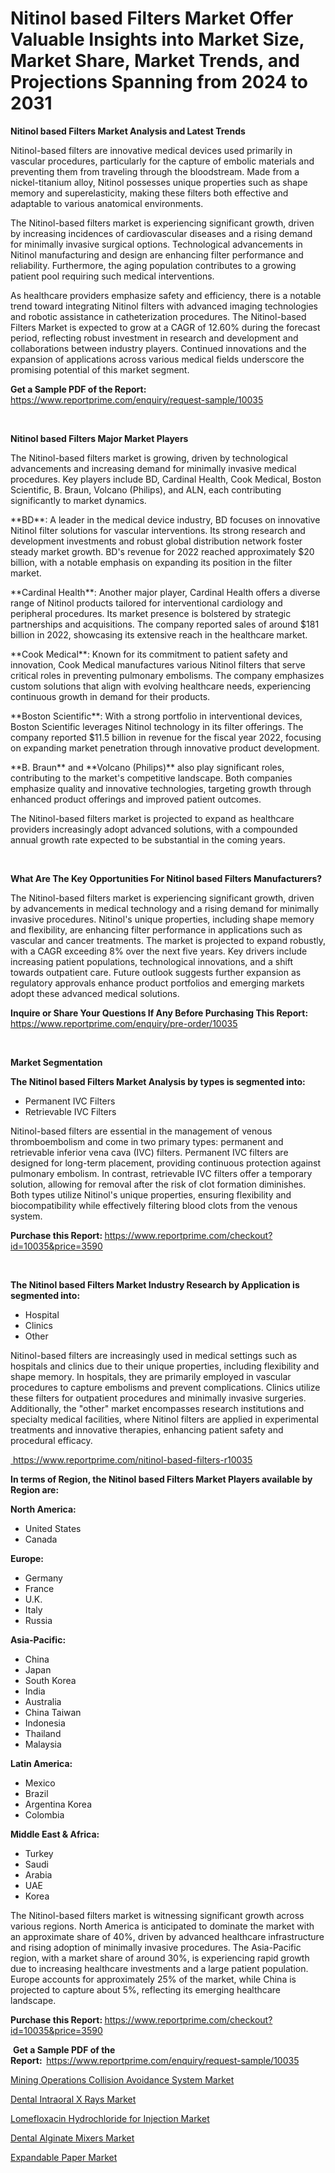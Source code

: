 <p><h1>Nitinol based Filters Market Offer Valuable Insights into Market Size, Market Share, Market Trends, and Projections Spanning from 2024 to 2031</h1></p><p><strong>Nitinol based Filters Market Analysis and Latest Trends</strong></p>
<p><p>Nitinol-based filters are innovative medical devices used primarily in vascular procedures, particularly for the capture of embolic materials and preventing them from traveling through the bloodstream. Made from a nickel-titanium alloy, Nitinol possesses unique properties such as shape memory and superelasticity, making these filters both effective and adaptable to various anatomical environments. </p><p>The Nitinol-based filters market is experiencing significant growth, driven by increasing incidences of cardiovascular diseases and a rising demand for minimally invasive surgical options. Technological advancements in Nitinol manufacturing and design are enhancing filter performance and reliability. Furthermore, the aging population contributes to a growing patient pool requiring such medical interventions.</p><p>As healthcare providers emphasize safety and efficiency, there is a notable trend toward integrating Nitinol filters with advanced imaging technologies and robotic assistance in catheterization procedures. The Nitinol-based Filters Market is expected to grow at a CAGR of 12.60% during the forecast period, reflecting robust investment in research and development and collaborations between industry players. Continued innovations and the expansion of applications across various medical fields underscore the promising potential of this market segment.</p></p>
<p><strong>Get a Sample PDF of the Report:&nbsp;</strong> <a href="https://www.reportprime.com/enquiry/request-sample/10035?utm_campaign=950&utm_medium=2&utm_source=Github&utm_content=ia&utm_term=28112024&utm_id=nitinol-based-filters">https://www.reportprime.com/enquiry/request-sample/10035</a></p>
<p>&nbsp;</p>
<p><strong>Nitinol based Filters Major Market Players</strong></p>
<p><p>The Nitinol-based filters market is growing, driven by technological advancements and increasing demand for minimally invasive medical procedures. Key players include BD, Cardinal Health, Cook Medical, Boston Scientific, B. Braun, Volcano (Philips), and ALN, each contributing significantly to market dynamics.</p><p>**BD**: A leader in the medical device industry, BD focuses on innovative Nitinol filter solutions for vascular interventions. Its strong research and development investments and robust global distribution network foster steady market growth. BD's revenue for 2022 reached approximately $20 billion, with a notable emphasis on expanding its position in the filter market.</p><p>**Cardinal Health**: Another major player, Cardinal Health offers a diverse range of Nitinol products tailored for interventional cardiology and peripheral procedures. Its market presence is bolstered by strategic partnerships and acquisitions. The company reported sales of around $181 billion in 2022, showcasing its extensive reach in the healthcare market.</p><p>**Cook Medical**: Known for its commitment to patient safety and innovation, Cook Medical manufactures various Nitinol filters that serve critical roles in preventing pulmonary embolisms. The company emphasizes custom solutions that align with evolving healthcare needs, experiencing continuous growth in demand for their products.</p><p>**Boston Scientific**: With a strong portfolio in interventional devices, Boston Scientific leverages Nitinol technology in its filter offerings. The company reported $11.5 billion in revenue for the fiscal year 2022, focusing on expanding market penetration through innovative product development.</p><p>**B. Braun** and **Volcano (Philips)** also play significant roles, contributing to the market's competitive landscape. Both companies emphasize quality and innovative technologies, targeting growth through enhanced product offerings and improved patient outcomes.</p><p>The Nitinol-based filters market is projected to expand as healthcare providers increasingly adopt advanced solutions, with a compounded annual growth rate expected to be substantial in the coming years.</p></p>
<p>&nbsp;</p>
<p><strong>What Are The Key Opportunities For Nitinol based Filters Manufacturers?</strong></p>
<p><p>The Nitinol-based filters market is experiencing significant growth, driven by advancements in medical technology and a rising demand for minimally invasive procedures. Nitinol's unique properties, including shape memory and flexibility, are enhancing filter performance in applications such as vascular and cancer treatments. The market is projected to expand robustly, with a CAGR exceeding 8% over the next five years. Key drivers include increasing patient populations, technological innovations, and a shift towards outpatient care. Future outlook suggests further expansion as regulatory approvals enhance product portfolios and emerging markets adopt these advanced medical solutions.</p></p>
<p><strong>Inquire or Share Your Questions If Any Before Purchasing This Report:</strong> <a href="https://www.reportprime.com/enquiry/pre-order/10035?utm_campaign=950&utm_medium=2&utm_source=Github&utm_content=ia&utm_term=28112024&utm_id=nitinol-based-filters">https://www.reportprime.com/enquiry/pre-order/10035</a></p>
<p>&nbsp;</p>
<p><strong>Market Segmentation</strong></p>
<p><strong>The Nitinol based Filters Market Analysis by types is segmented into:</strong></p>
<p><ul><li>Permanent IVC Filters</li><li>Retrievable IVC Filters</li></ul></p>
<p><p>Nitinol-based filters are essential in the management of venous thromboembolism and come in two primary types: permanent and retrievable inferior vena cava (IVC) filters. Permanent IVC filters are designed for long-term placement, providing continuous protection against pulmonary embolism. In contrast, retrievable IVC filters offer a temporary solution, allowing for removal after the risk of clot formation diminishes. Both types utilize Nitinol's unique properties, ensuring flexibility and biocompatibility while effectively filtering blood clots from the venous system.</p></p>
<p><strong>Purchase this Report:&nbsp;</strong><a href="https://www.reportprime.com/checkout?id=10035&price=3590&utm_campaign=950&utm_medium=2&utm_source=Github&utm_content=ia&utm_term=28112024&utm_id=nitinol-based-filters">https://www.reportprime.com/checkout?id=10035&price=3590</a></p>
<p>&nbsp;</p>
<p><strong>The Nitinol based Filters Market Industry Research by Application is segmented into:</strong></p>
<p><ul><li>Hospital</li><li>Clinics</li><li>Other</li></ul></p>
<p><p>Nitinol-based filters are increasingly used in medical settings such as hospitals and clinics due to their unique properties, including flexibility and shape memory. In hospitals, they are primarily employed in vascular procedures to capture embolisms and prevent complications. Clinics utilize these filters for outpatient procedures and minimally invasive surgeries. Additionally, the "other" market encompasses research institutions and specialty medical facilities, where Nitinol filters are applied in experimental treatments and innovative therapies, enhancing patient safety and procedural efficacy.</p></p>
<p><a href="https://www.reportprime.com/nitinol-based-filters-r10035?utm_campaign=950&utm_medium=2&utm_source=Github&utm_content=ia&utm_term=28112024&utm_id=nitinol-based-filters">&nbsp;https://www.reportprime.com/nitinol-based-filters-r10035</a></p>
<p><strong>In terms of Region, the Nitinol based Filters Market Players available by Region are:</strong></p>
<p>
    <p> <strong> North America: </strong>
        <ul>
            <li>United States</li>
            <li>Canada</li>
        </ul>
        </p> 
    <p> <strong> Europe: </strong>
        <ul>
            <li>Germany</li>
            <li>France</li>
            <li>U.K.</li>
            <li>Italy</li>
            <li>Russia</li>
        </ul>
        </p> 
    <p> <strong> Asia-Pacific: </strong>
        <ul>
            <li>China</li>
            <li>Japan</li>
            <li>South Korea</li>
            <li>India</li>
            <li>Australia</li>
            <li>China Taiwan</li>
            <li>Indonesia</li>
            <li>Thailand</li>
            <li>Malaysia</li>
        </ul>
        </p> 
    <p> <strong> Latin America: </strong>
        <ul>
            <li>Mexico</li>
            <li>Brazil</li>
            <li>Argentina Korea</li>
            <li>Colombia</li>
        </ul>
        </p> 
    <p> <strong> Middle East & Africa: </strong>
        <ul>
            <li>Turkey</li>
            <li>Saudi</li>
            <li>Arabia</li>
            <li>UAE</li>
            <li>Korea</li>
        </ul>
    </p>
    </p>
<p><p>The Nitinol-based filters market is witnessing significant growth across various regions. North America is anticipated to dominate the market with an approximate share of 40%, driven by advanced healthcare infrastructure and rising adoption of minimally invasive procedures. The Asia-Pacific region, with a market share of around 30%, is experiencing rapid growth due to increasing healthcare investments and a large patient population. Europe accounts for approximately 25% of the market, while China is projected to capture about 5%, reflecting its emerging healthcare landscape.</p></p>
<p><strong>Purchase this Report: </strong><a href="https://www.reportprime.com/checkout?id=10035&price=3590&utm_campaign=950&utm_medium=2&utm_source=Github&utm_content=ia&utm_term=28112024&utm_id=nitinol-based-filters">https://www.reportprime.com/checkout?id=10035&price=3590</a></p>
<p>&nbsp;<strong>Get a Sample PDF of the Report:&nbsp;&nbsp;</strong><a href="https://www.reportprime.com/enquiry/request-sample/10035?utm_campaign=950&utm_medium=2&utm_source=Github&utm_content=ia&utm_term=28112024&utm_id=nitinol-based-filters">https://www.reportprime.com/enquiry/request-sample/10035</a></p>
<p><strong></strong></p>
<p><p><a href="https://issuu.com/reportprime-2/docs/mining-operations-collision-avoidan_0d2ef4b028c60e?utm_campaign=950&utm_medium=2&utm_source=Github&utm_content=ia&utm_term=28112024&utm_id=nitinol-based-filters">Mining Operations Collision Avoidance System Market</a></p><p><a href="https://github.com/osbornrdaflalo/Market-Research-Report-List-1/blob/main/dental-intraoral-x-rays-market.md?utm_campaign=950&utm_medium=2&utm_source=Github&utm_content=ia&utm_term=28112024&utm_id=nitinol-based-filters">Dental Intraoral X Rays Market</a></p><p><a href="https://issuu.com/reportprime-2/docs/lomefloxacin-hydrochloride-for-inje_0cc06e37159039?utm_campaign=950&utm_medium=2&utm_source=Github&utm_content=ia&utm_term=28112024&utm_id=nitinol-based-filters">Lomefloxacin Hydrochloride for Injection Market</a></p><p><a href="https://github.com/lashaunm5st/Market-Research-Report-List-1/blob/main/dental-alginate-mixers-market.md?utm_campaign=950&utm_medium=2&utm_source=Github&utm_content=ia&utm_term=28112024&utm_id=nitinol-based-filters">Dental Alginate Mixers Market</a></p><p><a href="https://www.linkedin.com/pulse/global-expandable-paper-market-focus-product-type-coateduncoated-mbbuf?utm_campaign=950&utm_medium=2&utm_source=Github&utm_content=ia&utm_term=28112024&utm_id=nitinol-based-filters">Expandable Paper Market</a></p></p>
